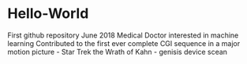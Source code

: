 # Hello-World
First github repository June 2018
Medical Doctor interested in machine learning
Contributed to the first ever complete CGI sequence in a major motion picture - Star Trek the Wrath of Kahn - genisis device scean
